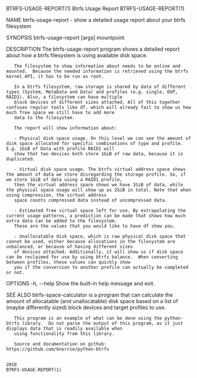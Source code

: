 BTRFS-USAGE-REPORT(1)                                                               Btrfs Usage Report                                                               BTRFS-USAGE-REPORT(1)

NAME
       btrfs-usage-report - show a detailed usage report about your btrfs filesystem

SYNOPSIS
       btrfs-usage-report [args] mountpoint

DESCRIPTION
       The btrfs-usage-report program shows a detailed report about how a btrfs filesystem is using available disk space.

       The filesystem to show information about needs to be online and mounted.  Because the needed information is retrieved using the btrfs kernel API, it has to be run as root.

       In a btrfs filesystem, raw storage is shared by data of different types (System, MetaData and Data) and profiles (e.g. single, DUP, RAID1). Also, a filesystem can have multiple
       block devices of different sizes attached. All of this together confuses regular tools like df, which will already fail to show us how much free space we still have to add more
       data to the filesystem.

       The report will show information about:

       - Physical disk space usage. On this level we can see the amount of disk space allocated for specific combinations of type and profile. E.g. 1GiB of Data with profile RAID1 will
       show that two devices both store 1GiB of raw data, because it is duplicated.

       - Virtual disk space usage. The btrfs virtual address space shows the amount of data we store disregarding the storage profile. So, if we store 1GiB of data using a RAID1 profile,
       then the virtual address space shows we have 1GiB of data, while the physical space usage will show up as 2GiB in total. Note that when using compression, the virtual address
       space counts compressed data instead of uncompressed data.

       - Estimated free virtual space left for use. By extrapolating the current usage patterns, a prediction can be made that shows how much extra data can be added to the filesystem.
       These are the values that you would like to have df show you.

       - Unallocatable disk space, which is raw physical disk space that cannot be used, either because allocations in the filesystem are unbalanced, or because of having different sizes
       of devices attached. Additionally, it will show us if disk space can be reclaimed for use by using btrfs balance.  When converting between profiles, these values can quickly show
       you if the conversion to another profile can actually be completed or not.

OPTIONS
       -h, --help
              Show the built-in help message and exit.

SEE ALSO
       btrfs-space-calculator is a program that can calculate the amount of allocatable (and unallocatable) disk space based on a list of (maybe differently sized) block devices and
       target profiles to use.

       This program is an example of what can be done using the python-btrfs library.  Do not parse the output of this program, as it just displays data that is readily available when
       using functionality from this library.

       Source and documentation on github: https://github.com/knorrie/python-btrfs

                                                                                           2018                                                                      BTRFS-USAGE-REPORT(1)
